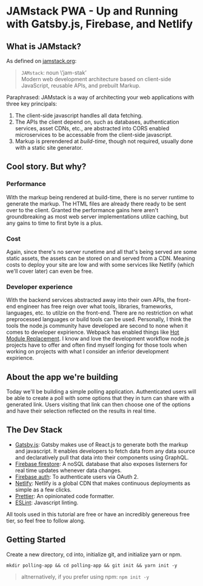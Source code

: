 # JAMstack PWA - Up and Running with Gatsby.js, Firebase, and Netlify

## What is JAMstack?

As defined on [jamstack.org](https://jamstack.org/):

> `JAMstack`: noun \’jam-stak’\
> Modern web development architecture based on client-side JavaScript, reusable APIs, and prebuilt Markup.

Paraphrased: JAMstack is a way of architecting your web applications with three key principals:

1. The client-side javascript handles all data fetching.
2. The APIs the client depend on, such as databases, authentication services, asset CDNs, etc., are abstracted into CORS enabled microservices to be accessable from the client-side javascript.
3. Markup is prerendered at _build-time_, though not required, usually done with a static site generator.

## Cool story. But why?

### Performance

With the markup being rendered at build-time, there is no server runtime to generate the markup. The HTML files are already there ready to be sent over to the client. Granted the performance gains here aren't groundbreaking as most web server implementations utilize caching, but any gains to time to first byte is a plus.

### Cost

Again, since there's no server runetime and all that's being served are some static assets, the assets can be stored on and served from a CDN. Meaning costs to deploy your site are low and with some services like Netlify (which we'll cover later) can even be free.

### Developer experience

With the backend services abstracted away into their own APIs, the front-end engineer has free reign over what tools, libraries, frameworks, languages, etc. to utilzie on the front-end. There are no restriction on what preprocessed languages or build tools can be used. Personally, I think the tools the node.js community have developed are second to none when it comes to developer expirience. Webpack has enabled things like [Hot Module Replacement](https://webpack.js.org/concepts/hot-module-replacement/]). I know and love the development workflow node.js projects have to offer and often find myself longing for those tools when working on projects with what I consider an inferior development expirience.

## About the app we're building

Today we'll be building a simple polling application. Authenticated users will be able to create a poll with some options that they in turn can share with a generated link. Users visiting that link can then choose one of the options and have their selection reflected on the results in real time.

## The Dev Stack

* [Gatsby.js](https://www.gatsbyjs.org/): Gatsby makes use of React.js to generate both the markup and javascript. It enables developers to fetch data from any data source and declaratively pull that data into their components using GraphQL.
* [Firebase firestore](https://firebase.google.com/products/firestore/): A noSQL database that also exposes listerners for real time updates whenever data changes.
* [Firebase auth](https://firebase.google.com/products/auth/): To authenticate users via OAuth 2.
* [Netlify](https://www.netlify.com/): Netlify is a global CDN that makes continuous deployments as simple as a few clicks.
* [Prettier](https://prettier.io/): An opinionated code formatter.
* [ESLint](https://eslint.org/): Javascript linting.

All tools used in this tutorial are free or have an incredibly genereous free tier, so feel free to follow along.

## Getting Started

Create a new directory, cd into, initialize git, and initialize yarn or npm.

`mkdir polling-app && cd polling-app && git init && yarn init -y`

> altnernatively, if you prefer using npm: `npm init -y`

